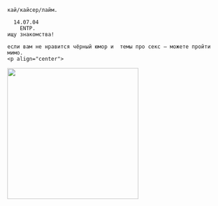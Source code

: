     кай/кайсер/лайм.
    
      14.07.04 
        ENTP.
    ищу знакомства!

    если вам не нравится чёрный юмор и  темы про секс – можете пройти мимо.
    <p align="center">
  <img src="https://upload.wikimedia.org/wikipedia/commons/thumb/1/1b/Businessman_with_beer.jpg/640px-Businessman_with_beer.jpg" width="300">
</p>
